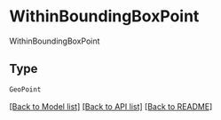 # WithinBoundingBoxPoint

WithinBoundingBoxPoint

## Type
```python
GeoPoint
```


[[Back to Model list]](../../../README.md#models-v2-link) [[Back to API list]](../../../README.md#documentation-for-api-endpoints) [[Back to README]](../../../README.md)
